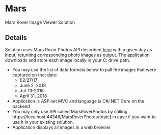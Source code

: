 # Mars
Mars Rover Image Viewer Solution

## Details
Solution uses Mars Rover Photos API described [here](https://api.nasa.gov) with a given day as input, returning corresponding photo images as output. The application downloads and store each image locally in your C: drive path.

- You may use the list of date formats below to pull the images that were captured on that date:
  - 02/27/17
  - June 2, 2018
  - Jul-13-2016
  - April 31, 2018
- Application is ASP.net MVC and language is C#/.NET Core on the backend
- You may only use API called MarsRoverPhotos by calling https://localhost:44348/MarsRoverPhotos/[date] in case if you want to use it in your existing solution.
- Application displays all images in a web browser
